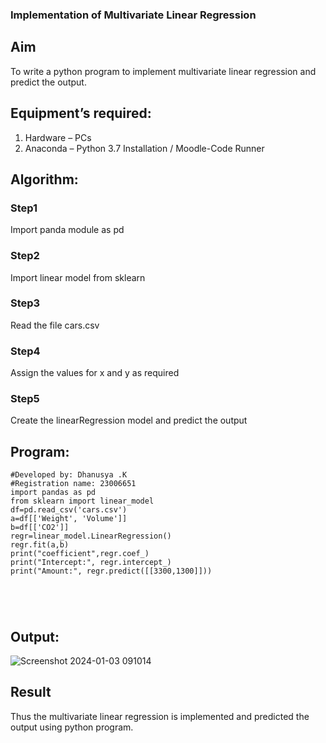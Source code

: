 ### Implementation of Multivariate Linear Regression
## Aim
To write a python program to implement multivariate linear regression and predict the output.
## Equipment’s required:
1.	Hardware – PCs
2.	Anaconda – Python 3.7 Installation / Moodle-Code Runner
## Algorithm:
### Step1
Import panda module as pd
### Step2
Import linear model from sklearn
### Step3
Read the file cars.csv
### Step4
Assign the values for x and y as required
### Step5
Create the linearRegression model and predict the output

## Program:
```
#Developed by: Dhanusya .K
#Registration name: 23006651
import pandas as pd
from sklearn import linear_model
df=pd.read_csv('cars.csv')
a=df[['Weight', 'Volume']]
b=df[['CO2']]
regr=linear_model.LinearRegression()
regr.fit(a,b)
print("coefficient",regr.coef_)
print("Intercept:", regr.intercept_)
print("Amount:", regr.predict([[3300,1300]]))





```
## Output:
![Screenshot 2024-01-03 091014](https://github.com/Dhanu654/Multivariate-Linear-Regression/assets/148514965/253dce1e-086e-4d91-a8b5-9220caccc1fa)


## Result
Thus the multivariate linear regression is implemented and predicted the output using python program.
